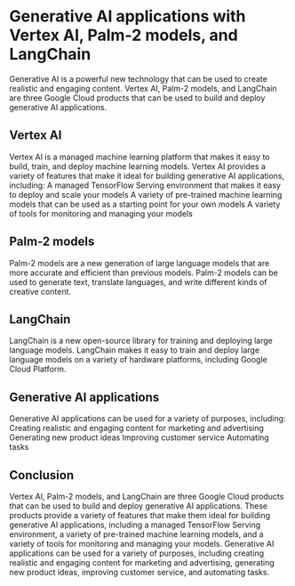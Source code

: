 # Generative AI applications with Vertex AI, Palm-2 models, and LangChain
Generative AI is a powerful new technology that can be used to create realistic and engaging content. Vertex AI, Palm-2 models, and LangChain are three Google Cloud products that can be used to build and deploy generative AI applications.
## Vertex AI
Vertex AI is a managed machine learning platform that makes it easy to build, train, and deploy machine learning models. Vertex AI provides a variety of features that make it ideal for building generative AI applications, including:
A managed TensorFlow Serving environment that makes it easy to deploy and scale your models
A variety of pre-trained machine learning models that can be used as a starting point for your own models
A variety of tools for monitoring and managing your models
## Palm-2 models
Palm-2 models are a new generation of large language models that are more accurate and efficient than previous models. Palm-2 models can be used to generate text, translate languages, and write different kinds of creative content.
## LangChain
LangChain is a new open-source library for training and deploying large language models. LangChain makes it easy to train and deploy large language models on a variety of hardware platforms, including Google Cloud Platform.
## Generative AI applications
Generative AI applications can be used for a variety of purposes, including:
Creating realistic and engaging content for marketing and advertising
Generating new product ideas
Improving customer service
Automating tasks
## Conclusion
Vertex AI, Palm-2 models, and LangChain are three Google Cloud products that can be used to build and deploy generative AI applications. These products provide a variety of features that make them ideal for building generative AI applications, including a managed TensorFlow Serving environment, a variety of pre-trained machine learning models, and a variety of tools for monitoring and managing your models. Generative AI applications can be used for a variety of purposes, including creating realistic and engaging content for marketing and advertising, generating new product ideas, improving customer service, and automating tasks.
